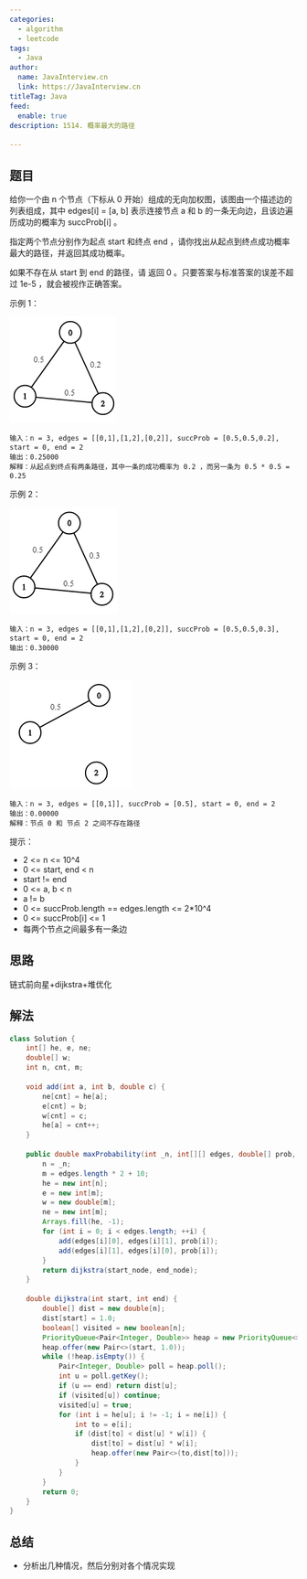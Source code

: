 ```yaml
---
categories:
  - algorithm
  - leetcode
tags:
  - Java
author: 
  name: JavaInterview.cn
  link: https://JavaInterview.cn
titleTag: Java
feed:
  enable: true
description: 1514. 概率最大的路径

---
```


## 题目

给你一个由 n 个节点（下标从 0 开始）组成的无向加权图，该图由一个描述边的列表组成，其中 edges[i] = [a, b] 表示连接节点 a 和 b 的一条无向边，且该边遍历成功的概率为 succProb[i] 。

指定两个节点分别作为起点 start 和终点 end ，请你找出从起点到终点成功概率最大的路径，并返回其成功概率。

如果不存在从 start 到 end 的路径，请 返回 0 。只要答案与标准答案的误差不超过 1e-5 ，就会被视作正确答案。



示例 1：

![1558_ex1.png](../../../media/pictures/leetcode/1558_ex1.png)

    输入：n = 3, edges = [[0,1],[1,2],[0,2]], succProb = [0.5,0.5,0.2], start = 0, end = 2
    输出：0.25000
    解释：从起点到终点有两条路径，其中一条的成功概率为 0.2 ，而另一条为 0.5 * 0.5 = 0.25
示例 2：

![1558_ex2.png](../../../media/pictures/leetcode/1558_ex2.png)

    输入：n = 3, edges = [[0,1],[1,2],[0,2]], succProb = [0.5,0.5,0.3], start = 0, end = 2
    输出：0.30000
示例 3：

![1558_ex3.png](../../../media/pictures/leetcode/1558_ex3.png)

    输入：n = 3, edges = [[0,1]], succProb = [0.5], start = 0, end = 2
    输出：0.00000
    解释：节点 0 和 节点 2 之间不存在路径
    

提示：

* 2 <= n <= 10^4
* 0 <= start, end < n
* start != end
* 0 <= a, b < n
* a != b
* 0 <= succProb.length == edges.length <= 2*10^4
* 0 <= succProb[i] <= 1
* 每两个节点之间最多有一条边

## 思路

链式前向星+dijkstra+堆优化

## 解法
```java
class Solution {
    int[] he, e, ne;
    double[] w;
    int n, cnt, m;

    void add(int a, int b, double c) {
        ne[cnt] = he[a];
        e[cnt] = b;
        w[cnt] = c;
        he[a] = cnt++;
    }

    public double maxProbability(int _n, int[][] edges, double[] prob, int start_node, int end_node) {
        n = _n;
        m = edges.length * 2 + 10;
        he = new int[n];
        e = new int[m];
        w = new double[m];
        ne = new int[m];
        Arrays.fill(he, -1);
        for (int i = 0; i < edges.length; ++i) {
            add(edges[i][0], edges[i][1], prob[i]);
            add(edges[i][1], edges[i][0], prob[i]);
        }
        return dijkstra(start_node, end_node);
    }

    double dijkstra(int start, int end) {
        double[] dist = new double[n];
        dist[start] = 1.0;
        boolean[] visited = new boolean[n];
        PriorityQueue<Pair<Integer, Double>> heap = new PriorityQueue<>((a, b) -> Double.compare(b.getValue(), a.getValue()));
        heap.offer(new Pair<>(start, 1.0));
        while (!heap.isEmpty()) {
            Pair<Integer, Double> poll = heap.poll();
            int u = poll.getKey();
            if (u == end) return dist[u];
            if (visited[u]) continue;
            visited[u] = true;
            for (int i = he[u]; i != -1; i = ne[i]) {
                int to = e[i];
                if (dist[to] < dist[u] * w[i]) {
                    dist[to] = dist[u] * w[i];
                    heap.offer(new Pair<>(to,dist[to]));
                }
            }
        }
        return 0;
    }
}

```

## 总结

- 分析出几种情况，然后分别对各个情况实现 
